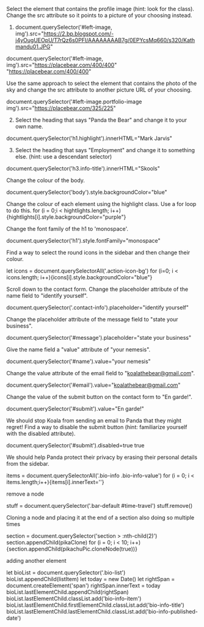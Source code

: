 Select the element that contains the profile image (hint: look for the class). Change the src attribute so it points to a picture of your choosing instead.

1.  document.querySelector('#left-image, img').src="https://2.bp.blogspot.com/-j4yOugUEOpU/T7rQz6s0PFI/AAAAAAAAB7g/0EPYcsMq660/s320/Kathmandu01.JPG"

document.querySelector('#left-image, img').src="https://placebear.com/400/400"
"https://placebear.com/400/400"


Use the same approach to select the element that contains the photo of the sky and change the src attribute to another picture URL of your choosing.

document.querySelector('#left-image.portfolio-image img').src="https://placebear.com/325/225"


2. Select the heading that says "Panda the Bear" and change it to your own name.

document.querySelector('h1.highlight').innerHTML="Mark Jarvis"

3. Select the heading that says "Employment" and change it to something else. (hint: use a descendant selector)

document.querySelector('h3.info-title').innerHTML="Skools"

Change the colour of the body.

document.querySelector('body').style.backgroundColor="blue"

Change the colour of each element using the highlight class. Use a for loop to do this.
for (i = 0;i < hightlights.length; i++){hightlights[i].style.backgroundColor="purple"}

Change the font family of the h1 to 'monospace'.

document.querySelector('h1').style.fontFamily="monospace"

Find a way to select the round icons in the sidebar and then change their colour.

let icons = document.querySelectorAll('.action-icon-bg')
for (i=0; i < icons.length; i++){icons[i].style.backgroundColor="blue"}

Scroll down to the contact form. Change the placeholder attribute of the name field to "identify yourself".

document.querySelector('.contact-info').placeholder="identify yourself"

Change the placeholder attribute of the message field to "state your business".

document.querySelector('#message').placeholder="state your business"

Give the name field a "value" attribute of "your nemesis".

document.querySelector('#name').value="your nemesis"

Change the value attribute of the email field to "koalathebear@gmail.com".

document.querySelector('#email').value="koalathebear@gmail.com"

Change the value of the submit button on the contact form to "En garde!".

document.querySelector('#submit').value="En garde!"

We should stop Koala from sending an email to Panda that they might regret! Find a way to disable the submit button (hint: familiarize yourself with the disabled attribute).

document.querySelector('#submit').disabled=true
true

We should help Panda protect their privacy by erasing their personal details from the sidebar.

items = document.querySelectorAll('.bio-info .bio-info-value')
for (i = 0; i < items.length;i++){items[i].innerText=''}

remove a node 

stuff = document.querySelector('.bar-default #time-travel')
stuff.remove()

Cloning a node and placing it at the end of a section also doing so multiple times

section = document.querySelector('section > :nth-child(2)')
section.appendChild(pikaClone)
for (i = 0; i < 10; i++){section.appendChild(pikachuPic.cloneNode(true))}

adding another element

let bioList = document.querySelector('.bio-list') bioList.appendChild(listItem) let today = new Date() let rightSpan = document.createElement('span') rightSpan.innerText = today bioList.lastElementChild.appendChild(rightSpan) bioList.lastElementChild.classList.add('bio-info-item') bioList.lastElementChild.firstElementChild.classList.add('bio-info-title') bioList.lastElementChild.lastElementChild.classList.add('bio-info-published-date')